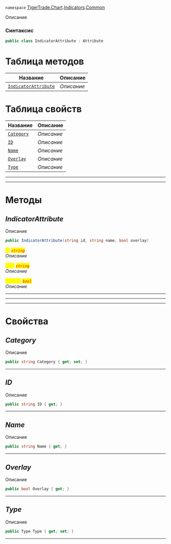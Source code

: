 
`namespace` [TigerTrade.Chart](../../../TigerTrade.Chart.md).[Indicators](../../../TigerTrade.Chart/Indicators.md).[Common](../../../TigerTrade.Chart/Indicators/Common.md)


Описание

### Синтаксис
```csharp
public class IndicatorAttribute : Attribute
```


# Таблица методов
| Название | Описание |
| --- | --- |
| [`IndicatorAttribute`](./IndicatorAttribute.cs/Методы/IndicatorAttribute.md) | *Описание* |

# Таблица свойств
| Название | Описание |
| --- | --- |
| [`Category`](./IndicatorAttribute.cs/Свойства/Category.md) | *Описание* |
| [`ID`](./IndicatorAttribute.cs/Свойства/ID.md) | *Описание* |
| [`Name`](./IndicatorAttribute.cs/Свойства/Name.md) | *Описание* |
| [`Overlay`](./IndicatorAttribute.cs/Свойства/Overlay.md) | *Описание* |
| [`Type`](./IndicatorAttribute.cs/Свойства/Type.md) | *Описание* |





***  
***  
# Методы

## *IndicatorAttribute*
Описание

```csharp
public IndicatorAttribute(string id, string name, bool overlay)
```

<mark style="color:yellow;">`id`</mark> <mark style="color:red;">*`string`*</mark>  
 *Описание*  

<mark style="color:yellow;">`name`</mark> <mark style="color:red;">*`string`*</mark>  
 *Описание*  

<mark style="color:yellow;">`overlay`</mark> <mark style="color:red;">*`bool`*</mark>  
 *Описание*  


***                
***
  ***
  # Свойства

## *Category*
Описание

```csharp
public string Category { get; set; }
```
***

## *ID*
Описание

```csharp
public string ID { get; }
```
***

## *Name*
Описание

```csharp
public string Name { get; }
```
***

## *Overlay*
Описание

```csharp
public bool Overlay { get; }
```
***

## *Type*
Описание

```csharp
public Type Type { get; set; }
```
***

